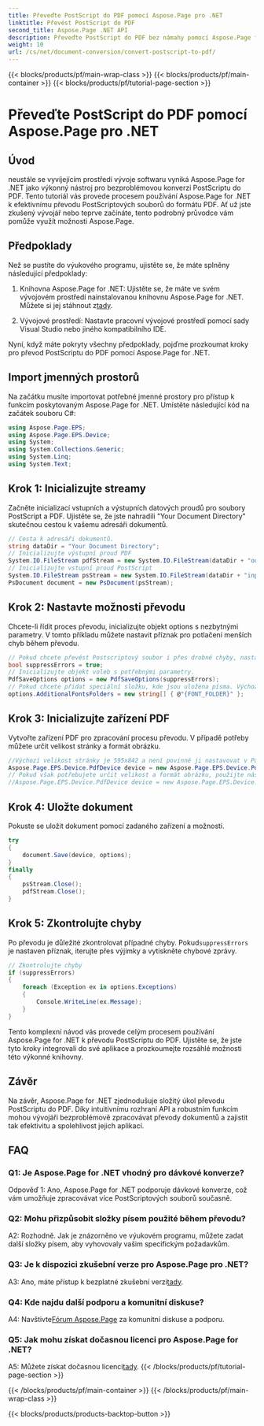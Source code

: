 ```yaml
---
title: Převeďte PostScript do PDF pomocí Aspose.Page pro .NET
linktitle: Převést PostScript do PDF
second_title: Aspose.Page .NET API
description: Převeďte PostScript do PDF bez námahy pomocí Aspose.Page for .NET. Robustní, spolehlivý a přívětivý pro vývojáře.
weight: 10
url: /cs/net/document-conversion/convert-postscript-to-pdf/
---
```


{{< blocks/products/pf/main-wrap-class >}}
{{< blocks/products/pf/main-container >}}
{{< blocks/products/pf/tutorial-page-section >}}

# Převeďte PostScript do PDF pomocí Aspose.Page pro .NET

## Úvod

neustále se vyvíjejícím prostředí vývoje softwaru vyniká Aspose.Page for .NET jako výkonný nástroj pro bezproblémovou konverzi PostScriptu do PDF. Tento tutoriál vás provede procesem používání Aspose.Page for .NET k efektivnímu převodu PostScriptových souborů do formátu PDF. Ať už jste zkušený vývojář nebo teprve začínáte, tento podrobný průvodce vám pomůže využít možnosti Aspose.Page.

## Předpoklady

Než se pustíte do výukového programu, ujistěte se, že máte splněny následující předpoklady:

1.  Knihovna Aspose.Page for .NET: Ujistěte se, že máte ve svém vývojovém prostředí nainstalovanou knihovnu Aspose.Page for .NET. Můžete si jej stáhnout z[tady](https://releases.aspose.com/page/net/).

2. Vývojové prostředí: Nastavte pracovní vývojové prostředí pomocí sady Visual Studio nebo jiného kompatibilního IDE.

Nyní, když máte pokryty všechny předpoklady, pojďme prozkoumat kroky pro převod PostScriptu do PDF pomocí Aspose.Page for .NET.

## Import jmenných prostorů

Na začátku musíte importovat potřebné jmenné prostory pro přístup k funkcím poskytovaným Aspose.Page for .NET. Umístěte následující kód na začátek souboru C#:

```csharp
using Aspose.Page.EPS;
using Aspose.Page.EPS.Device;
using System;
using System.Collections.Generic;
using System.Linq;
using System.Text;
```

## Krok 1: Inicializujte streamy

Začněte inicializací vstupních a výstupních datových proudů pro soubory PostScript a PDF. Ujistěte se, že jste nahradili "Your Document Directory" skutečnou cestou k vašemu adresáři dokumentů.

```csharp
// Cesta k adresáři dokumentů.
string dataDir = "Your Document Directory";
// Inicializujte výstupní proud PDF
System.IO.FileStream pdfStream = new System.IO.FileStream(dataDir + "outputPDF_out.pdf", System.IO.FileMode.Create, System.IO.FileAccess.Write);
// Inicializujte vstupní proud PostScript
System.IO.FileStream psStream = new System.IO.FileStream(dataDir + "input.ps", System.IO.FileMode.Open, System.IO.FileAccess.Read);
PsDocument document = new PsDocument(psStream);
```

## Krok 2: Nastavte možnosti převodu

Chcete-li řídit proces převodu, inicializujte objekt options s nezbytnými parametry. V tomto příkladu můžete nastavit příznak pro potlačení menších chyb během převodu.

```csharp
// Pokud chcete převést Postscriptový soubor i přes drobné chyby, nastavte tento příznak
bool suppressErrors = true;
// Inicializujte objekt voleb s potřebnými parametry.
PdfSaveOptions options = new PdfSaveOptions(suppressErrors);
// Pokud chcete přidat speciální složku, kde jsou uložena písma. Výchozí složka písem v OS je vždy zahrnuta.
options.AdditionalFontsFolders = new string[] { @"{FONT_FOLDER}" };
```

## Krok 3: Inicializujte zařízení PDF

Vytvořte zařízení PDF pro zpracování procesu převodu. V případě potřeby můžete určit velikost stránky a formát obrázku.

```csharp
//Výchozí velikost stránky je 595x842 a není povinné ji nastavovat v PdfDevice
Aspose.Page.EPS.Device.PdfDevice device = new Aspose.Page.EPS.Device.PdfDevice(pdfStream);
// Pokud však potřebujete určit velikost a formát obrázku, použijte následující řádek
//Aspose.Page.EPS.Device.PdfDevice device = new Aspose.Page.EPS.Device.PdfDevice(pdfStream, new System.Drawing.Size(595, 842));
```

## Krok 4: Uložte dokument

Pokuste se uložit dokument pomocí zadaného zařízení a možností.

```csharp
try
{
    document.Save(device, options);
}
finally
{
    psStream.Close();
    pdfStream.Close();
}
```

## Krok 5: Zkontrolujte chyby

 Po převodu je důležité zkontrolovat případné chyby. Pokud`suppressErrors` je nastaven příznak, iterujte přes výjimky a vytiskněte chybové zprávy.

```csharp
// Zkontrolujte chyby
if (suppressErrors)
{
    foreach (Exception ex in options.Exceptions)
    {
        Console.WriteLine(ex.Message);
    }
}
```

Tento komplexní návod vás provede celým procesem používání Aspose.Page for .NET k převodu PostScriptu do PDF. Ujistěte se, že jste tyto kroky integrovali do své aplikace a prozkoumejte rozsáhlé možnosti této výkonné knihovny.

## Závěr

Na závěr, Aspose.Page for .NET zjednodušuje složitý úkol převodu PostScriptu do PDF. Díky intuitivnímu rozhraní API a robustním funkcím mohou vývojáři bezproblémově zpracovávat převody dokumentů a zajistit tak efektivitu a spolehlivost jejich aplikací.

## FAQ

### Q1: Je Aspose.Page for .NET vhodný pro dávkové konverze?

Odpověď 1: Ano, Aspose.Page for .NET podporuje dávkové konverze, což vám umožňuje zpracovávat více PostScriptových souborů současně.

### Q2: Mohu přizpůsobit složky písem použité během převodu?

A2: Rozhodně. Jak je znázorněno ve výukovém programu, můžete zadat další složky písem, aby vyhovovaly vašim specifickým požadavkům.

### Q3: Je k dispozici zkušební verze pro Aspose.Page pro .NET?

 A3: Ano, máte přístup k bezplatné zkušební verzi[tady](https://releases.aspose.com/).

### Q4: Kde najdu další podporu a komunitní diskuse?

 A4: Navštivte[Fórum Aspose.Page](https://forum.aspose.com/c/page/39) za komunitní diskuse a podporu.

### Q5: Jak mohu získat dočasnou licenci pro Aspose.Page for .NET?

 A5: Můžete získat dočasnou licenci[tady](https://purchase.aspose.com/temporary-license/).
{{< /blocks/products/pf/tutorial-page-section >}}

{{< /blocks/products/pf/main-container >}}
{{< /blocks/products/pf/main-wrap-class >}}

{{< blocks/products/products-backtop-button >}}
